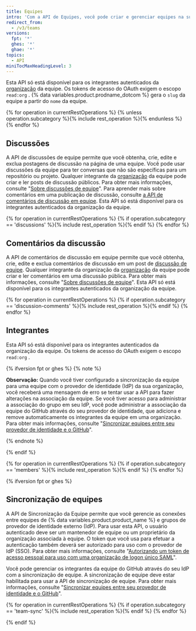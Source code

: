 ```yaml
---
title: Equipes
intro: 'Com a API de Equipes, você pode criar e gerenciar equipes na sua organização {% data variables.product.product_name %}.'
redirect_from:
  - /v3/teams
versions:
  fpt: '*'
  ghes: '*'
  ghae: '*'
topics:
  - API
miniTocMaxHeadingLevel: 3
---
```


Esta API só está disponível para os integrantes autenticados da [organização](/rest/reference/orgs) da equipe. Os tokens de acesso do OAuth exigem o escopo `read:org` [](/apps/building-oauth-apps/understanding-scopes-for-oauth-apps/). {% data variables.product.prodname_dotcom %}  gera o `slug` da equipe a partir do `nome` da equipe.

{% for operation in currentRestOperations %}
  {% unless operation.subcategory %}{% include rest_operation %}{% endunless %}
{% endfor %}

## Discussões

A API de discussões de equipe permite que você obtenha, crie, edite e exclua postagens de discussão na página de uma equipe. Você pode usar discussões da equipe para ter conversas que não são específicas para um repositório ou projeto. Qualquer integrante da [organização](/rest/reference/orgs) da equipe pode criar e ler posts de discussão públicos. Para obter mais informações, consulte "[Sobre discussões de equipe](//organizations/collaborating-with-your-team/about-team-discussions/)". Para aprender mais sobre comentários em uma publicação de discussão, consulte [a API de comentários de discussão em equipe](/rest/reference/teams#discussion-comments). Esta API só está disponível para os integrantes autenticados da organização da equipe.

{% for operation in currentRestOperations %}
  {% if operation.subcategory == 'discussions' %}{% include rest_operation %}{% endif %}
{% endfor %}

## Comentários da discussão

A API de comentários de discussão em equipe permite que você obtenha, crie, edite e exclua comentários de discussão em um post de [discussão de equipe](/rest/reference/teams#discussions). Qualquer integrante da organização da [organização](/rest/reference/orgs) da equipe pode criar e ler comentários em uma discussão pública. Para obter mais informações, consulte "[Sobre discussões de equipe](/organizations/collaborating-with-your-team/about-team-discussions/)". Esta API só está disponível para os integrantes autenticados da organização da equipe.

{% for operation in currentRestOperations %}
  {% if operation.subcategory == 'discussion-comments' %}{% include rest_operation %}{% endif %}
{% endfor %}

## Integrantes

Esta API só está disponível para os integrantes autenticados da organização da equipe. Os tokens de acesso do OAuth exigem o escopo `read:org` [](/apps/building-oauth-apps/understanding-scopes-for-oauth-apps/).

{% ifversion fpt or ghes %}
{% note %}

**Observação:** Quando você tiver configurado a sincronização da equipe para uma equipe com o provedor de identidade (IdP) da sua organização, você receberá uma mensagem de erro se tentar usar a API para fazer alterações na associação da equipe. Se você tiver acesso para administrar a associação do grupo em seu IdP, você pode administrar a associação da equipe do GitHub através do seu provedor de identidade, que adiciona e remove automaticamente os integrantes da equipe em uma organização. Para obter mais informações, consulte "<a href="/organizations/managing-saml-single-sign-on-for-your-organization/managing-team-synchronization-for-your-organization" class="dotcom-only">Sincronizar equipes entre seu provedor de identidade e o GitHub</a>".

{% endnote %}

{% endif %}

{% for operation in currentRestOperations %}
  {% if operation.subcategory == 'members' %}{% include rest_operation %}{% endif %}
{% endfor %}

{% ifversion fpt or ghes %}
## Sincronização de equipes

A API de Sincronização da Equipe permite que você gerencie as conexões entre equipes de {% data variables.product.product_name %} e grupos de provedor de identidade externo (IdP). Para usar esta API, o usuário autenticado deve ser um mantenedor de equipe ou um proprietário da organização associada à equipe. O token que você usa para efetuar a autenticação também deverá ser autorizado para uso com o provedor de IdP (SSO). Para obter mais informações, consulte "<a href="/github/authenticating-to-github/authorizing-a-personal-access-token-for-use-with-saml-single-sign-on" class="dotcom-only">Autorizando um token de acesso pessoal para uso com uma organização de logon único SAML</a>".

Você pode gerenciar os integrantes da equipe do GitHub através do seu IdP com a sincronização de equipe. A sincronização de equipe deve estar habilitada para usar a API de sincronização de equipe. Para obter mais informações, consulte "<a href="/organizations/managing-saml-single-sign-on-for-your-organization/managing-team-synchronization-for-your-organization" class="dotcom-only">Sincronizar equipes entre seu provedor de identidade e o GitHub</a>".

{% for operation in currentRestOperations %}
  {% if operation.subcategory == 'team-sync' %}{% include rest_operation %}{% endif %}
{% endfor %}

{% endif %}
